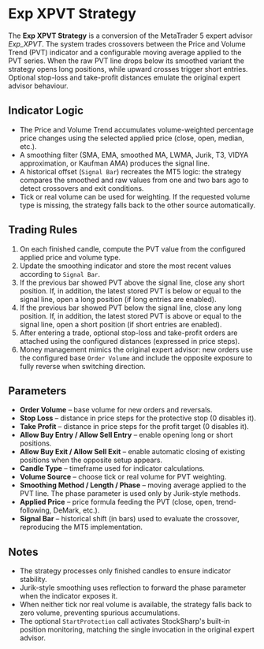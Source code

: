 # Exp XPVT Strategy

The **Exp XPVT Strategy** is a conversion of the MetaTrader 5 expert advisor *Exp_XPVT*. The system trades crossovers between the Price and Volume Trend (PVT) indicator and a configurable moving average applied to the PVT series. When the raw PVT line drops below its smoothed variant the strategy opens long positions, while upward crosses trigger short entries. Optional stop-loss and take-profit distances emulate the original expert advisor behaviour.

## Indicator Logic
- The Price and Volume Trend accumulates volume-weighted percentage price changes using the selected applied price (close, open, median, etc.).
- A smoothing filter (SMA, EMA, smoothed MA, LWMA, Jurik, T3, VIDYA approximation, or Kaufman AMA) produces the signal line.
- A historical offset (`Signal Bar`) recreates the MT5 logic: the strategy compares the smoothed and raw values from one and two bars ago to detect crossovers and exit conditions.
- Tick or real volume can be used for weighting. If the requested volume type is missing, the strategy falls back to the other source automatically.

## Trading Rules
1. On each finished candle, compute the PVT value from the configured applied price and volume type.
2. Update the smoothing indicator and store the most recent values according to `Signal Bar`.
3. If the previous bar showed PVT above the signal line, close any short position. If, in addition, the latest stored PVT is below or equal to the signal line, open a long position (if long entries are enabled).
4. If the previous bar showed PVT below the signal line, close any long position. If, in addition, the latest stored PVT is above or equal to the signal line, open a short position (if short entries are enabled).
5. After entering a trade, optional stop-loss and take-profit orders are attached using the configured distances (expressed in price steps).
6. Money management mimics the original expert advisor: new orders use the configured base `Order Volume` and include the opposite exposure to fully reverse when switching direction.

## Parameters
- **Order Volume** – base volume for new orders and reversals.
- **Stop Loss** – distance in price steps for the protective stop (0 disables it).
- **Take Profit** – distance in price steps for the profit target (0 disables it).
- **Allow Buy Entry / Allow Sell Entry** – enable opening long or short positions.
- **Allow Buy Exit / Allow Sell Exit** – enable automatic closing of existing positions when the opposite setup appears.
- **Candle Type** – timeframe used for indicator calculations.
- **Volume Source** – choose tick or real volume for PVT weighting.
- **Smoothing Method / Length / Phase** – moving average applied to the PVT line. The phase parameter is used only by Jurik-style methods.
- **Applied Price** – price formula feeding the PVT (close, open, trend-following, DeMark, etc.).
- **Signal Bar** – historical shift (in bars) used to evaluate the crossover, reproducing the MT5 implementation.

## Notes
- The strategy processes only finished candles to ensure indicator stability.
- Jurik-style smoothing uses reflection to forward the phase parameter when the indicator exposes it.
- When neither tick nor real volume is available, the strategy falls back to zero volume, preventing spurious accumulations.
- The optional `StartProtection` call activates StockSharp's built-in position monitoring, matching the single invocation in the original expert advisor.
